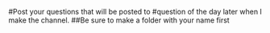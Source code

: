 #Post your questions that will be posted to #question of the day later when I make the channel.
##Be sure to make a folder with your name first
